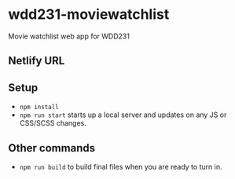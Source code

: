 # wdd231-moviewatchlist
Movie watchlist web app for WDD231

## Netlify URL



## Setup

- `npm install`
- `npm run start` starts up a local server and updates on any JS or CSS/SCSS changes.

## Other commands

- `npm run build` to build final files when you are ready to turn in.

